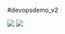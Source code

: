 
#devopsdemo_v2

![](https://raw.githubusercontent.com/guomaoqiu/test/master/demo/login.png)
![](https://raw.githubusercontent.com/guomaoqiu/test/master/demo/demo1.png)

